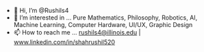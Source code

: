 - 👋 Hi, I’m @Rushils4
- 👀 I’m interested in ... Pure Mathematics, Philosophy, Robotics, AI, Machine Learning, Computer Hardware, UI/UX, Graphic Design
- 📫 How to reach me ... rushils4@illinois.edu | www.linkedin.com/in/shahrushil520

<!---
Rushils4/Rushils4 is a ✨ special ✨ repository because its `README.md` (this file) appears on your GitHub profile.
You can click the Preview link to take a look at your changes.
--->

